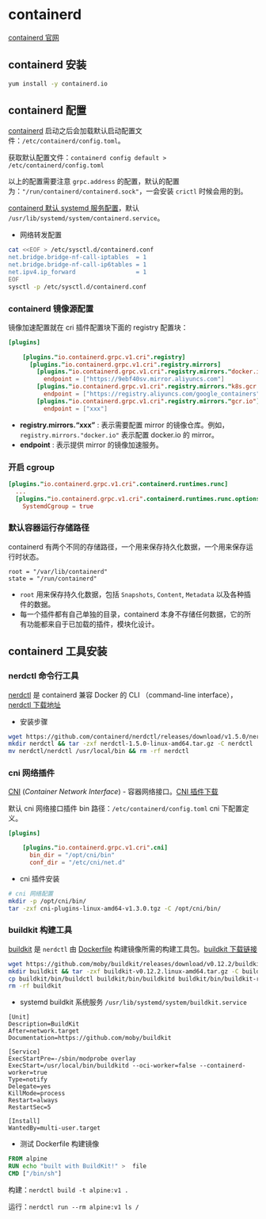 # containerd

[containerd 官网](https://containerd.io/)

## containerd 安装

```bash
yum install -y containerd.io
```

## containerd 配置

[containerd](https://containerd.io/)  启动之后会加载默认启动配置文件：`/etc/containerd/config.toml`。

获取默认配置文件：`containerd config default > /etc/containerd/config.toml`

以上的配置需要注意 `grpc.address` 的配置，默认的配置为：`"/run/containerd/containerd.sock"`，一会安装 `crictl` 时候会用的到。

[containerd 默认 systemd 服务配置](https://raw.githubusercontent.com/containerd/containerd/main/containerd.service)，默认 `/usr/lib/systemd/system/containerd.service`。

- 网络转发配置

```bash
cat <<EOF > /etc/sysctl.d/containerd.conf
net.bridge.bridge-nf-call-iptables  = 1
net.bridge.bridge-nf-call-ip6tables = 1
net.ipv4.ip_forward                 = 1
EOF
sysctl -p /etc/sysctl.d/containerd.conf
```

### containerd 镜像源配置

镜像加速配置就在 cri 插件配置块下面的 registry 配置块：

```toml
[plugins]
 
    [plugins."io.containerd.grpc.v1.cri".registry]
      [plugins."io.containerd.grpc.v1.cri".registry.mirrors]
        [plugins."io.containerd.grpc.v1.cri".registry.mirrors."docker.io"]
          endpoint = ["https://9ebf40sv.mirror.aliyuncs.com"]
        [plugins."io.containerd.grpc.v1.cri".registry.mirrors."k8s.gcr.io"]
          endpoint = ["https://registry.aliyuncs.com/google_containers"]
        [plugins."io.containerd.grpc.v1.cri".registry.mirrors."gcr.io"]
          endpoint = ["xxx"]
```

- **registry.mirrors.“xxx”** : 表示需要配置 mirror 的镜像仓库。例如，`registry.mirrors."docker.io"` 表示配置 docker.io 的 mirror。
- **endpoint** : 表示提供 mirror 的镜像加速服务。

### 开启 cgroup

```toml
[plugins."io.containerd.grpc.v1.cri".containerd.runtimes.runc]
  ...
  [plugins."io.containerd.grpc.v1.cri".containerd.runtimes.runc.options]
    SystemdCgroup = true
```

### 默认容器运行存储路径

containerd 有两个不同的存储路径，一个用来保存持久化数据，一个用来保存运行时状态。

```
root = "/var/lib/containerd"
state = "/run/containerd"
```

- `root` 用来保存持久化数据，包括 `Snapshots`, `Content`, `Metadata` 以及各种插件的数据。
- 每一个插件都有自己单独的目录，containerd 本身不存储任何数据，它的所有功能都来自于已加载的插件，模块化设计。

## containerd 工具安装

### nerdctl 命令行工具

[nerdctl](https://github.com/containerd/nerdctl) 是 containerd 兼容 Docker 的 CLI （command-line interface），[nerdctl 下载地址](https://github.com/containerd/nerdctl/releases)

- 安装步骤

```bash
wget https://github.com/containerd/nerdctl/releases/download/v1.5.0/nerdctl-1.5.0-linux-amd64.tar.gz
mkdir nerdctl && tar -zxf nerdctl-1.5.0-linux-amd64.tar.gz -C nerdctl
mv nerdctl/nerdctl /usr/local/bin && rm -rf nerdctl
```

### cni 网络插件

[CNI](https://github.com/containernetworking/cni) (*Container Network Interface*) - 容器网络接口。[CNI 插件下载](https://github.com/containernetworking/plugins/releases)

默认 cni 网络接口插件 bin 路径：`/etc/containerd/config.toml`  cni 下配置定义。

```toml
[plugins]

    [plugins."io.containerd.grpc.v1.cri".cni]
      bin_dir = "/opt/cni/bin"
      conf_dir = "/etc/cni/net.d"
```

- cni 插件安装

```bash
# cni 网络配置
mkdir -p /opt/cni/bin/
tar -zxf cni-plugins-linux-amd64-v1.3.0.tgz -C /opt/cni/bin/
```

### buildkit 构建工具

[buildkit](https://github.com/moby/buildkit) 是 `nerdctl` 由 [Dockerfile](https://docs.docker.com/engine/reference/builder/) 构建镜像所需的构建工具包。[buildkit 下载链接](https://github.com/moby/buildkit/releases)

```bash
wget https://github.com/moby/buildkit/releases/download/v0.12.2/buildkit-v0.12.2.linux-amd64.tar.gz
mkdir buildkit && tar -zxf buildkit-v0.12.2.linux-amd64.tar.gz -C buildkit
cp buildkit/bin/buildctl buildkit/bin/buildkitd buildkit/bin/buildkit-runc /usr/local/bin/
rm -rf buildkit

```

- systemd buildkit 系统服务 `/usr/lib/systemd/system/buildkit.service`

```
[Unit]
Description=BuildKit
After=network.target
Documentation=https://github.com/moby/buildkit

[Service]
ExecStartPre=-/sbin/modprobe overlay
ExecStart=/usr/local/bin/buildkitd --oci-worker=false --containerd-worker=true
Type=notify
Delegate=yes
KillMode=process
Restart=always
RestartSec=5

[Install]
WantedBy=multi-user.target
```

- 测试 Dockerfile 构建镜像

```dockerfile
FROM alpine
RUN echo "built with BuildKit!" >  file
CMD ["/bin/sh"]
```

构建：`nerdctl build -t alpine:v1 .`

运行：`nerdctl run --rm alpine:v1 ls /`
